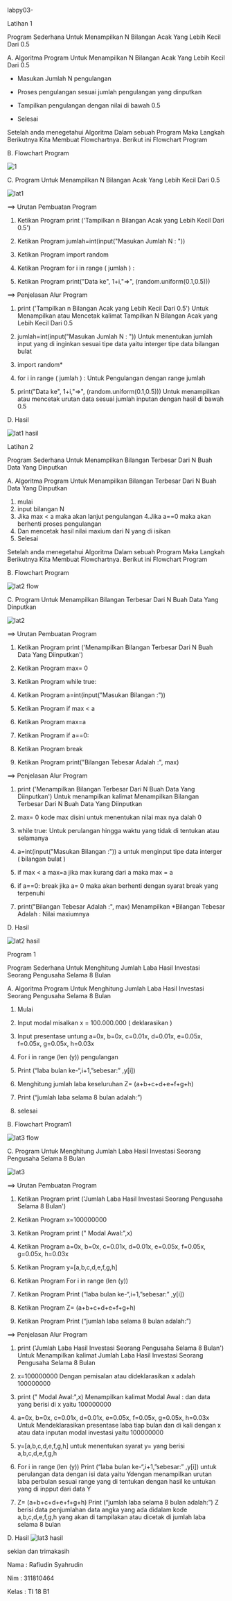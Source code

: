labpy03-

Latihan 1

Program Sederhana Untuk Menampilkan N Bilangan Acak Yang Lebih Kecil Dari 0.5

A. Algoritma Program Untuk Menampilkan N Bilangan Acak Yang Lebih Kecil Dari 0.5

- Masukan Jumlah N pengulangan

- Proses pengulangan sesuai jumlah pengulangan yang dinputkan

- Tampilkan pengulangan dengan nilai di bawah 0.5

- Selesai

Setelah anda menegetahui Algoritma Dalam sebuah Program Maka Langkah Berikutnya Kita Membuat Flowchartnya. Berikut ini Flowchart Program

B. Flowchart Program

![1](https://user-images.githubusercontent.com/46749109/53216118-24a7b900-3686-11e9-9d09-512da648e987.jpg)


C. Program Untuk Menampilkan N Bilangan Acak Yang Lebih Kecil Dari 0.5

![lat1](https://user-images.githubusercontent.com/46749109/53216172-5456c100-3686-11e9-8c9e-9c8e2d2cdc3a.JPG)

==> Urutan Pembuatan Program

1. Ketikan Program print ('Tampilkan n Bilangan Acak yang Lebih Kecil Dari 0.5')

2. Ketikan Program jumlah=int(input("Masukan Jumlah N : "))

3. Ketikan Program import random

4. Ketikan Program for i in range ( jumlah ) :

5. Ketikan Program print("Data ke", 1+i,"=>", (random.uniform(0.1,0.5)))


==> Penjelasan Alur Program

1. print ('Tampilkan n Bilangan Acak yang Lebih Kecil Dari 0.5') Untuk Menampilkan atau Mencetak kalimat Tampilkan N Bilangan Acak yang Lebih Kecil Dari 0.5

2. jumlah=int(input("Masukan Jumlah N : ")) Untuk menentukan jumlah input yang di inginkan sesuai tipe data yaitu interger tipe data bilangan bulat

3. import random*

4. for i in range ( jumlah ) : Untuk Pengulangan dengan range jumlah

5. print("Data ke", 1+i,"=>", (random.uniform(0.1,0.5))) Untuk menampilkan atau mencetak urutan data sesuai jumlah inputan dengan hasil di bawah 0.5

D. Hasil

![lat1 hasil](https://user-images.githubusercontent.com/46749109/53216200-6cc6db80-3686-11e9-8117-ae624799d31c.JPG)


Latihan 2

Program Sederhana Untuk Menampilkan Bilangan Terbesar Dari N Buah Data Yang Dinputkan

A. Algoritma Program Untuk Menampilkan Bilangan Terbesar Dari N Buah Data Yang Dinputkan

1. mulai
2. input bilangan N
3. Jika max < a maka akan lanjut pengulangan 4.Jika a==0 maka akan berhenti proses pengulangan
4. Dan mencetak hasil nilai maxium dari N yang di isikan
5. Selesai

Setelah anda menegetahui Algoritma Dalam sebuah Program Maka Langkah Berikutnya Kita Membuat Flowchartnya. Berikut ini Flowchart Program

B. Flowchart Program

![lat2 flow](https://user-images.githubusercontent.com/46749109/53216239-8ec05e00-3686-11e9-98b6-331e601f2f17.jpg)


C. Program Untuk Menampilkan Bilangan Terbesar Dari N Buah Data Yang Dinputkan

![lat2](https://user-images.githubusercontent.com/46749109/53216279-a7c90f00-3686-11e9-82dd-d828531ab572.JPG)

==> Urutan Pembuatan Program

1. Ketikan Program print ('Menampilkan Bilangan Terbesar Dari N Buah Data Yang Diinputkan')

2. Ketikan Program max= 0

3. Ketikan Program while true:

4. Ketikan Program a=int(input("Masukan Bilangan :"))

5. Ketikan Program if max < a

6. Ketikan Program max=a

7. Ketikan Program if a==0:

8. Ketikan Program break

9. Ketikan Program print("Bilangan Tebesar Adalah :", max)


==> Penjelasan Alur Program

1. print ('Menampilkan Bilangan Terbesar Dari N Buah Data Yang Diinputkan') Untuk menampilkan kalimat Menampilkan Bilangan Terbesar Dari N Buah Data Yang Diinputkan

2. max= 0 kode max disini untuk menentukan nilai max nya dalah 0

3. while true: Untuk perulangan hingga waktu yang tidak di tentukan atau selamanya

4. a=int(input("Masukan Bilangan :")) a untuk menginput tipe data interger ( bilangan bulat )

5. if max < a max=a jika max kurang dari a maka max = a

6. if a==0: break jika a= 0 maka akan berhenti dengan syarat break yang terpenuhi

7. print("Bilangan Tebesar Adalah :", max) Menampilkan *Bilangan Tebesar Adalah : Nilai maxiumnya

D. Hasil

![lat2 hasil](https://user-images.githubusercontent.com/46749109/53216319-c0392980-3686-11e9-9b7c-fe24dcf42c40.JPG)


Program 1

Program Sederhana Untuk Menghitung Jumlah Laba Hasil Investasi Seorang Pengusaha Selama 8 Bulan

A. Algoritma Program Untuk Menghitung Jumlah Laba Hasil Investasi Seorang Pengusaha Selama 8 Bulan

1. Mulai

2. Input modal misalkan x = 100.000.000 ( deklarasikan )

3. Input presentase untung a=0x, b=0x, c=0.01x, d=0.01x, e=0.05x, f=0.05x, g=0.05x, h=0.03x

4. For i in range (len (y)) pengulangan

5. Print (“laba bulan ke-“,i+1,”sebesar:” ,y[i])

6. Menghitung jumlah laba keseluruhan Z= (a+b+c+d+e+f+g+h)

7. Print (“jumlah laba selama 8 bulan adalah:”)

8. selesai

B. Flowchart Program1

![lat3 flow](https://user-images.githubusercontent.com/46749109/53216367-e3fc6f80-3686-11e9-8205-681d45b1a04a.jpg)


C. Program Untuk Menghitung Jumlah Laba Hasil Investasi Seorang Pengusaha Selama 8 Bulan

![lat3](https://user-images.githubusercontent.com/46749109/53216748-2ffbe400-3688-11e9-87ae-81e07f8f2e5c.JPG)

==> Urutan Pembuatan Program

1. Ketikan Program print ('Jumlah Laba Hasil Investasi Seorang Pengusaha Selama 8 Bulan')

2. Ketikan Program x=100000000

3. Ketikan Program print (" Modal Awal:",x)

4. Ketikan Program a=0x, b=0x, c=0.01x, d=0.01x, e=0.05x, f=0.05x, g=0.05x, h=0.03x

5. Ketikan Program y=[a,b,c,d,e,f,g,h]

6. Ketikan Program For i in range (len (y))

7. Ketikan Program Print (“laba bulan ke-“,i+1,”sebesar:” ,y[i])

8. Ketikan Program Z= (a+b+c+d+e+f+g+h)

9. Ketikan Program Print (“jumlah laba selama 8 bulan adalah:”)


==> Penjelasan Alur Program

1. print ('Jumlah Laba Hasil Investasi Seorang Pengusaha Selama 8 Bulan') Untuk Menampilkan kalimat Jumlah Laba Hasil Investasi Seorang Pengusaha Selama 8 Bulan

2. x=100000000 Dengan pemisalan atau dideklarasikan x adalah 100000000

3. print (" Modal Awal:",x) Menampilkan kalimat Modal Awal : dan data yang berisi di x yaitu 100000000

4. a=0x, b=0x, c=0.01x, d=0.01x, e=0.05x, f=0.05x, g=0.05x, h=0.03x Untuk Mendeklarasikan presentase laba tiap bulan dan di kali dengan x atau data inputan modal investasi yaitu 100000000

5. y=[a,b,c,d,e,f,g,h] untuk menentukan syarat y= yang berisi a,b,c,d,e,f,g,h

6. For i in range (len (y)) Print (“laba bulan ke-“,i+1,”sebesar:” ,y[i]) untuk perulangan data dengan isi data yaitu Ydengan menampilkan urutan laba perbulan sesuai range yang di tentukan dengan hasil ke untukan yang di inpput dari data Y

7. Z= (a+b+c+d+e+f+g+h) Print (“jumlah laba selama 8 bulan adalah:”) Z berisi data penjumlahan data angka yang ada didalam kode a,b,c,d,e,f,g,h yang akan di tampilakan atau dicetak di jumlah laba selama 8 bulan

D. Hasil
![lat3 hasil](https://user-images.githubusercontent.com/46749109/53216786-4b66ef00-3688-11e9-92e9-aee871ae5178.jpg)



sekian dan trimakasih

Nama  : Rafiudin Syahrudin

Nim   : 311810464

Kelas : TI 18 B1
